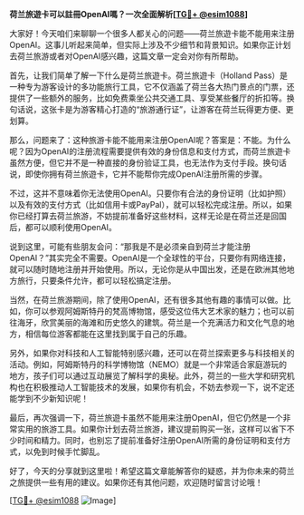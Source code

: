**荷兰旅遊卡可以註冊OpenAI嗎？一次全面解析[[TG💪+ @esim1088](https://t.me/s/esim1088)]**

大家好！今天咱们来聊聊一个很多人都关心的问题——荷兰旅遊卡能不能用来注册OpenAI。这事儿听起来简单，但实际上涉及不少细节和背景知识。如果你正计划去荷兰旅游或者对OpenAI感兴趣，这篇文章一定会对你有所帮助。

首先，让我们简单了解一下什么是荷兰旅遊卡。荷兰旅遊卡（Holland Pass）是一种专为游客设计的多功能旅行工具，它不仅涵盖了荷兰各大热门景点的门票，还提供了一些额外的服务，比如免费乘坐公共交通工具、享受某些餐厅的折扣等。换句话说，这张卡是为游客精心打造的“旅游通行证”，让游客在荷兰玩得更方便、更划算。

那么，问题来了：这种旅游卡能不能用来注册OpenAI呢？答案是：不能。为什么呢？因为OpenAI的注册流程需要提供有效的身份信息和支付方式，而荷兰旅遊卡虽然方便，但它并不是一种直接的身份验证工具，也无法作为支付手段。换句话说，即使你拥有荷兰旅遊卡，它并不能帮你完成OpenAI注册所需的步骤。

不过，这并不意味着你无法使用OpenAI。只要你有合法的身份证明（比如护照）以及有效的支付方式（比如信用卡或PayPal），就可以轻松完成注册。所以，如果你已经打算去荷兰旅游，不妨提前准备好这些材料，这样无论是在荷兰还是回国后，都可以顺利使用OpenAI。

说到这里，可能有些朋友会问：“那我是不是必须亲自到荷兰才能注册OpenAI？”其实完全不需要。OpenAI是一个全球性的平台，只要你有网络连接，就可以随时随地注册并开始使用。所以，无论你是从中国出发，还是在欧洲其他地方旅行，只要条件允许，都可以轻松搞定注册。

当然，在荷兰旅游期间，除了使用OpenAI，还有很多其他有趣的事情可以做。比如，你可以参观阿姆斯特丹的梵高博物馆，感受这位伟大艺术家的魅力；也可以前往海牙，欣赏美丽的海滩和历史悠久的建筑。荷兰是一个充满活力和文化气息的地方，相信每位游客都能在这里找到属于自己的乐趣。

另外，如果你对科技和人工智能特别感兴趣，还可以在荷兰探索更多与科技相关的活动。例如，阿姆斯特丹的科学博物馆（NEMO）就是一个非常适合家庭游玩的地方，孩子们可以通过互动展览了解科学的奥秘。此外，荷兰的一些大学和研究机构也在积极推动人工智能技术的发展，如果你有机会，不妨去参观一下，说不定还能学到不少新知识呢！

最后，再次强调一下，荷兰旅遊卡虽然不能用来注册OpenAI，但它仍然是一个非常实用的旅游工具。如果你计划去荷兰旅游，建议提前购买一张，这样可以省下不少时间和精力。同时，也别忘了提前准备好注册OpenAI所需的身份证明和支付方式，以免到时候手忙脚乱。

好了，今天的分享就到这里啦！希望这篇文章能解答你的疑惑，并为你未来的荷兰之旅提供一些有用的建议。如果你还有其他问题，欢迎随时留言讨论哦！

[[TG💪+ @esim1088](https://t.me/s/esim1088) ![Image](https://i.postimg.cc/4NQfJmqS/Snipaste-2025-05-13-00-14-12.png)]